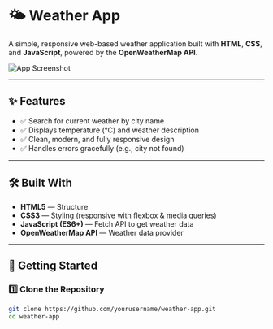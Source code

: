 # 🌤 Weather App

A simple, responsive web-based weather application built with **HTML**, **CSS**, and **JavaScript**, powered by the **OpenWeatherMap API**.

![App Screenshot](images/screenshot.png)

---

## ✨ Features
- ✅ Search for current weather by city name
- ✅ Displays temperature (°C) and weather description
- ✅ Clean, modern, and fully responsive design
- ✅ Handles errors gracefully (e.g., city not found)

---

## 🛠️ Built With
- **HTML5** — Structure  
- **CSS3** — Styling (responsive with flexbox & media queries)  
- **JavaScript (ES6+)** — Fetch API to get weather data  
- **OpenWeatherMap API** — Weather data provider  

---

## 🚀 Getting Started

### 1️⃣ Clone the Repository
```bash
git clone https://github.com/yourusername/weather-app.git
cd weather-app
